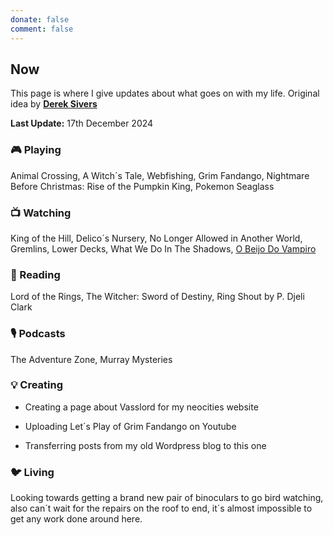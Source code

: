 ```yaml
---
donate: false
comment: false
---
```


## Now 
This page is where I give updates about what goes on with my life. Original idea by [**Derek Sivers**](https://sive.rs/nowff)

**Last Update:** 17th December 2024


### 🎮 Playing

Animal Crossing, A Witch´s Tale, Webfishing, Grim Fandango, Nightmare Before Christmas: Rise of the Pumpkin King, Pokemon Seaglass

### 📺 Watching
 King of the Hill, Delico´s Nursery, No Longer Allowed in Another World, Gremlins, Lower Decks, What We Do In The Shadows, [O Beijo Do Vampiro](https://novelasflixbr.net/novelas/o-beijo-do-vampiro/)

### 📖 Reading
Lord of the Rings, The Witcher: Sword of Destiny, Ring Shout by P. Djeli Clark

### 🎙️ Podcasts 
 The Adventure Zone, Murray Mysteries

### 💡 Creating
- Creating a page about Vasslord for my neocities website

- Uploading Let´s Play of Grim Fandango on Youtube

- Transferring posts from my old Wordpress blog to this one

### 🐦‍ Living

Looking towards getting a brand new pair of binoculars to go bird watching, also can´t wait for the repairs on the roof to end, it´s almost impossible to get any work done around here.


